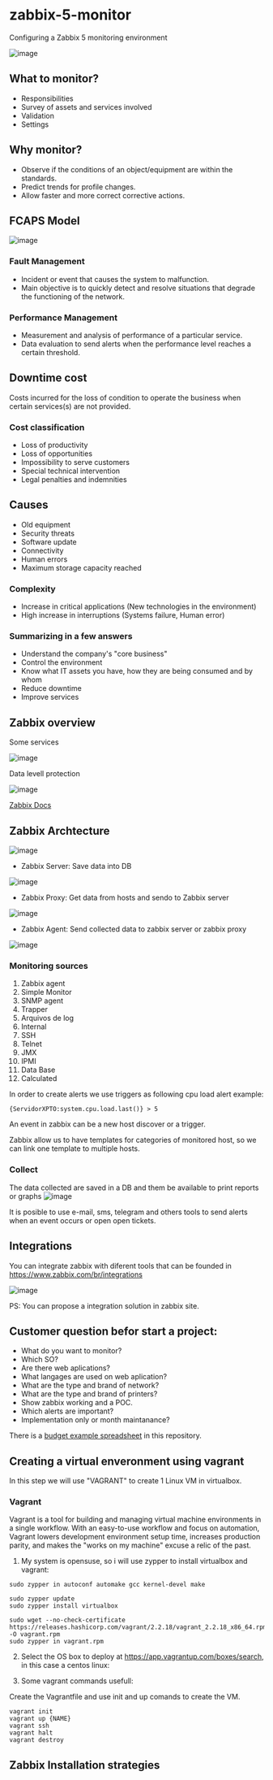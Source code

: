 # zabbix-5-monitor
Configuring a Zabbix 5 monitoring environment

![image](https://user-images.githubusercontent.com/22028539/127569725-ea6d1b67-fbae-4c7d-a8b4-0eb9bb6c3eaf.png)

## What to monitor?
- Responsibilities
- Survey of assets and services involved
- Validation
- Settings

## Why monitor?
- Observe if the conditions of an object/equipment are within the standards.
- Predict trends for profile changes.
- Allow faster and more correct corrective actions.

## FCAPS Model
![image](https://user-images.githubusercontent.com/22028539/127568271-cc4899d2-e748-42fe-90eb-235cfab67940.png)

### Fault Management
- Incident or event that causes the system to malfunction.
- Main objective is to quickly detect and resolve situations that degrade the functioning of the network.

### Performance Management
- Measurement and analysis of performance of a particular service.
- Data evaluation to send alerts when the performance level reaches a certain threshold.

## Downtime cost
Costs incurred for the loss of condition to operate the business when certain services(s) are not provided.

### Cost classification
- Loss of productivity
- Loss of opportunities
- Impossibility to serve customers
- Special technical intervention
- Legal penalties and indemnities

## Causes
- Old equipment
- Security threats
- Software update
- Connectivity
- Human errors
- Maximum storage capacity reached

### Complexity
- Increase in critical applications (New technologies in the environment)
- High increase in interruptions (Systems failure, Human error)

### Summarizing in a few answers
- Understand the company's "core business"
- Control the environment
- Know what IT assets you have, how they are being consumed and by whom
- Reduce downtime
- Improve services

## Zabbix overview
Some services

![image](https://user-images.githubusercontent.com/22028539/127569546-96049fbc-0a33-487c-889a-33109e2e41b9.png)

Data levell protection

![image](https://user-images.githubusercontent.com/22028539/127569851-13cd7d8f-ad44-4749-a570-87fd7c4b6fe1.png)

[Zabbix Docs](https://www.zabbix.com/documentation/current/)

## Zabbix Archtecture

![image](https://user-images.githubusercontent.com/22028539/127714688-d5b4cfd1-4edb-4e9a-97bc-6b32bd88d946.png)

- Zabbix Server: Save data into DB

![image](https://user-images.githubusercontent.com/22028539/127714843-8bcc66dd-2772-4967-91b3-b438a2479c71.png)

- Zabbix Proxy: Get data from hosts and sendo to Zabbix server

![image](https://user-images.githubusercontent.com/22028539/127714888-29a722c3-5c35-4b15-b554-1d2b68c45057.png)

- Zabbix Agent: Send collected data to zabbix server or zabbix proxy

![image](https://user-images.githubusercontent.com/22028539/127715030-e6302796-c62b-41c9-9a67-c7113226425e.png)

### Monitoring sources
1. Zabbix agent
2. Simple Monitor
3. SNMP agent
4. Trapper
5. Arquivos de log
6. Internal
7. SSH
8. Telnet
9. JMX
10. IPMI
11. Data Base
12. Calculated

In order to create alerts we use triggers as following cpu load alert example:
```
{ServidorXPTO:system.cpu.load.last()} > 5
```

An event in zabbix can be a new host discover or a trigger.

Zabbix allow us to have templates for categories of monitored host, so we can link one template to multiple hosts.

### Collect
The data collected are saved in a DB and them be available to print reports or graphs
![image](https://user-images.githubusercontent.com/22028539/127716134-eb6c610d-5ba9-47dd-9a8c-8e5513fa06f4.png)

It is posible to use e-mail, sms, telegram and others tools to send alerts when an event occurs or open open tickets.

## Integrations
You can integrate zabbix with diferent tools that can be founded in https://www.zabbix.com/br/integrations

![image](https://user-images.githubusercontent.com/22028539/127716562-9bc1e6b2-b2f8-47e2-adbf-57135dfb2625.png)

PS: You can propose a integration solution in zabbix site.

## Customer question befor start a project:
- What do you want to monitor?
- Which SO?
- Are there web aplications?
- What langages are used on web aplication?
- What are the type and brand of network?
- What are the type and brand of printers?
- Show zabbix working and a POC.
- Which alerts are important?
- Implementation only or month maintanance?

There is a [budget example spreadsheet](https://github.com/glauberss2007/zabbix-5-monitor/blob/main/zabbiz_project_budget_example.xlsx) in this repository.

## Creating a virtual enveronment using vagrant
In this step we will use "VAGRANT" to create 1 Linux VM in virtualbox.

### Vagrant
Vagrant is a tool for building and managing virtual machine environments in a single workflow. With an easy-to-use workflow and focus on automation, Vagrant lowers development environment setup time, increases production parity, and makes the "works on my machine" excuse a relic of the past.

1. My system is opensuse, so i will use zypper to install virtualbox and vagrant:

```
sudo zypper in autoconf automake gcc kernel-devel make

sudo zypper update
sudo zypper install virtualbox

sudo wget --no-check-certificate https://releases.hashicorp.com/vagrant/2.2.18/vagrant_2.2.18_x86_64.rpm -O vagrant.rpm
sudo zypper in vagrant.rpm
```
2. Select the OS box to deploy at https://app.vagrantup.com/boxes/search, in this case a centos linux:

3. Some vagrant commands usefull:

Create the Vagrantfile and use init and up comands to create the VM.
```
vagrant init
vagrant up {NAME}
vagrant ssh
vagrant halt
vagrant destroy
```



## Zabbix Installation strategies


